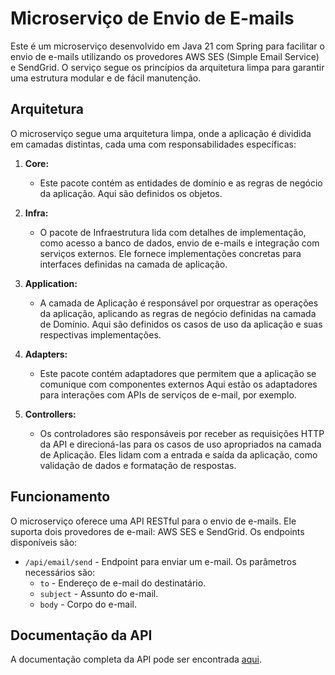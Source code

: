 # Microserviço de Envio de E-mails

Este é um microserviço desenvolvido em Java 21 com Spring para facilitar o envio de e-mails utilizando os provedores AWS SES (Simple Email Service) e SendGrid. O serviço segue os princípios da arquitetura limpa para garantir uma estrutura modular e de fácil manutenção.

## Arquitetura

O microserviço segue uma arquitetura limpa, onde a aplicação é dividida em camadas distintas, cada uma com responsabilidades específicas:

1. **Core:**
   - Este pacote contém as entidades de domínio e as regras de negócio da aplicação. Aqui são definidos os objetos.

2. **Infra:**
   - O pacote de Infraestrutura lida com detalhes de implementação, como acesso a banco de dados, envio de e-mails e integração com serviços externos. Ele fornece implementações concretas para interfaces definidas na camada de aplicação.

3. **Application:**
   - A camada de Aplicação é responsável por orquestrar as operações da aplicação, aplicando as regras de negócio definidas na camada de Domínio. Aqui são definidos os casos de uso da aplicação e suas respectivas implementações.

4. **Adapters:**
   - Este pacote contém adaptadores que permitem que a aplicação se comunique com componentes externos Aqui estão os adaptadores para interações com APIs de serviços de e-mail, por exemplo.

5. **Controllers:**
   - Os controladores são responsáveis por receber as requisições HTTP da API e direcioná-las para os casos de uso apropriados na camada de Aplicação. Eles lidam com a entrada e saída da aplicação, como validação de dados e formatação de respostas.


## Funcionamento

O microserviço oferece uma API RESTful para o envio de e-mails. Ele suporta dois provedores de e-mail: AWS SES e SendGrid. Os endpoints disponíveis são:

- `/api/email/send` - Endpoint para enviar um e-mail. Os parâmetros necessários são:
  - `to` - Endereço de e-mail do destinatário.
  - `subject` - Assunto do e-mail.
  - `body` - Corpo do e-mail.

## Documentação da API

A documentação completa da API pode ser encontrada [aqui](https://documenter.getpostman.com/view/33292565/2sA3JDfjTQ).
